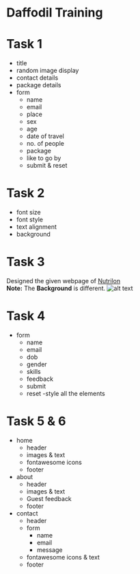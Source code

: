 # Daffodil Training

# Task 1 
- title
- random image display
- contact details
- package details
- form
    - name
    - email
    - place
    - sex
    - age
    - date of travel
    - no. of people
    - package
    - like to go by
    - submit & reset

# Task 2
- font size
- font style
- text alignment
- background

# Task 3
Designed the given webpage of [Nutrilon](https://drive.google.com/drive/folders/1bsZ-FOuvSxl68Ljjo3w9VXNnlXZnB8bf)<br>
**Note:** The **Background** is different.
![alt text](https://drive.google.com/file/d/1Gk2FDZGW8HQeMOxJZHmZ4420Tr9fctBY/view)

# Task 4
- form
    - name
    - email
    - dob
    - gender
    - skills
    - feedback
    - submit
    - reset
-style all the elements

# Task 5 & 6
- home
    - header
    - images & text
    - fontawesome icons
    - footer
- about
    - header
    - images & text
    - Guest feedback
    - footer
- contact
    - header
    - form
        - name
        - email
        - message
    - fontawesome icons & text
    - footer
